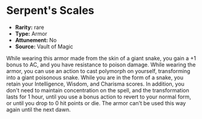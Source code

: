 
# Serpent's Scales

* **Rarity:** rare
* **Type:** Armor
* **Attunement:** No
* **Source:** Vault of Magic


While wearing this armor made from the skin of a giant snake, you gain a +1 bonus to AC, and you have resistance to poison damage. While wearing the armor, you can use an action to cast polymorph on yourself, transforming into a giant poisonous snake. While you are in the form of a snake, you retain your Intelligence, Wisdom, and Charisma scores. In addition, you don't need to maintain concentration on the spell, and the transformation lasts for 1 hour, until you use a bonus action to revert to your normal form, or until you drop to 0 hit points or die. The armor can't be used this way again until the next dawn.
